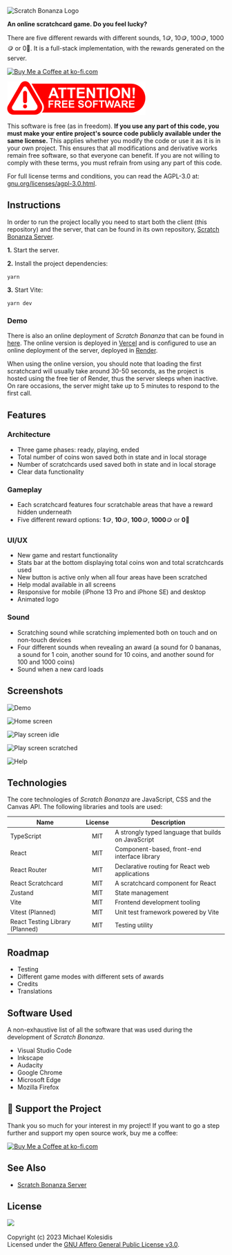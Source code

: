 ![Scratch Bonanza Logo](./public/assets/logo.png)

**An online scratchcard game. Do you feel lucky?**

There are five different rewards with different sounds, 1🪙, 10🪙, 100🪙, 1000🪙 or 0🍌. It is a full-stack implementation, with the rewards generated on the server.  

<a href='https://ko-fi.com/michaelkolesidis' target='_blank'><img src='https://cdn.ko-fi.com/cdn/kofi1.png' style='border:0px;height:45px;' alt='Buy Me a Coffee at ko-fi.com' /></a>

![Attention! Free Software](./public/assets/attention-free-software.png)

This software is free (as in freedom). **If you use any part of this code, you must make your entire project's source code publicly available under the same license.** This applies whether you modify the code or use it as it is in your own project. This ensures that all modifications and derivative works remain free software, so that everyone can benefit. If you are not willing to comply with these terms, you must refrain from using any part of this code.

For full license terms and conditions, you can read the AGPL-3.0 at: [gnu.org/licenses/agpl-3.0.html](https://www.gnu.org/licenses/agpl-3.0.html).

## Instructions

In order to run the project locally you need to start both the client (this repository) and the server, that can be found in its own repository, [Scratch Bonanza Server](https://github.com/michaelkolesidis/scratch-bonanza-server).

**1.** Start the server.

**2.** Install the project dependencies:

```
yarn
```

**3.** Start Vite:

```
yarn dev
```

### Demo

There is also an online deployment of _Scratch Bonanza_ that can be found in [here](https://scratch-bonanza.vercel.app/). The online version is deployed in [Vercel](https://vercel.com/) and is configured to use an online deployment of the server, deployed in [Render](https://render.com/).

When using the online version, you should note that loading the first scratchcard will usually take around 30-50 seconds, as the project is hosted using the free tier of Render, thus the server sleeps when inactive. On rare occasions, the server might take up to 5 minutes to respond to the first call.

## Features

### Architecture

- Three game phases: ready, playing, ended
- Total number of coins won saved both in state and in local storage
- Number of scratchcards used saved both in state and in local storage
- Clear data functionality

### Gameplay

- Each scratchcard features four scratchable areas that have a reward hidden underneath
- Five different reward options: **1**🪙, **10**🪙, **100**🪙, **1000**🪙 or **0**🍌

### UI/UX

- New game and restart functionality
- Stats bar at the bottom displaying total coins won and total scratchcards used
- New button is active only when all four areas have been scratched
- Help modal available in all screens
- Responsive for mobile (iPhone 13 Pro and iPhone SE) and desktop
- Animated logo

### Sound

- Scratching sound while scratching implemented both on touch and on non-touch devices
- Four different sounds when revealing an award (a sound for 0 bananas, a sound for 1 coin, another sound for 10 coins, and another sound for 100 and 1000 coins)
- Sound when a new card loads

## Screenshots

![Demo](./videos/demo.gif)

![Home screen](./screenshots/screenshot_0001.png)

![Play screen idle](./screenshots/screenshot_0002.png)

![Play screen scratched](./screenshots/screenshot_0003.png)

![Help](./screenshots/screenshot_0004.png)

## Technologies

The core technologies of _Scratch Bonanza_ are JavaScript, CSS and the Canvas API. The following libraries and tools are used:

| Name                            | License | Description                                         |
| ------------------------------- | :-----: | --------------------------------------------------- |
| TypeScript                      |   MIT   | A strongly typed language that builds on JavaScript |
| React                           |   MIT   | Component-based, front-end interface library        |
| React Router                    |   MIT   | Declarative routing for React web applications      |
| React Scratchcard               |   MIT   | A scratchcard component for React                   |
| Zustand                         |   MIT   | State management                                    |
| Vite                            |   MIT   | Frontend development tooling                        |
| Vitest (Planned)                |   MIT   | Unit test framework powered by Vite                 |
| React Testing Library (Planned) |   MIT   | Testing utility                                     |

## Roadmap

- Testing
- Different game modes with different sets of awards
- Credits
- Translations

## Software Used

A non-exhaustive list of all the software that was used during the development of _Scratch Bonanza_.

- Visual Studio Code
- Inkscape
- Audacity
- Google Chrome
- Microsoft Edge
- Mozilla Firefox

## 💖 Support the Project

Thank you so much for your interest in my project! If you want to go a step further and support my open source work, buy me a coffee:

<a href='https://ko-fi.com/michaelkolesidis' target='_blank'><img src='https://cdn.ko-fi.com/cdn/kofi1.png' style='border:0px;height:45px;' alt='Buy Me a Coffee at ko-fi.com' /></a>

## See Also

- [Scratch Bonanza Server](https://github.com/michaelkolesidis/scratch-bonanza-server)

## License

<a href="https://www.gnu.org/licenses/agpl-3.0.html"><img src="https://upload.wikimedia.org/wikipedia/commons/0/06/AGPLv3_Logo.svg" height="100px" /></a>

Copyright (c) 2023 Michael Kolesidis<br>
Licensed under the [GNU Affero General Public License v3.0](https://www.gnu.org/licenses/agpl-3.0.html).
